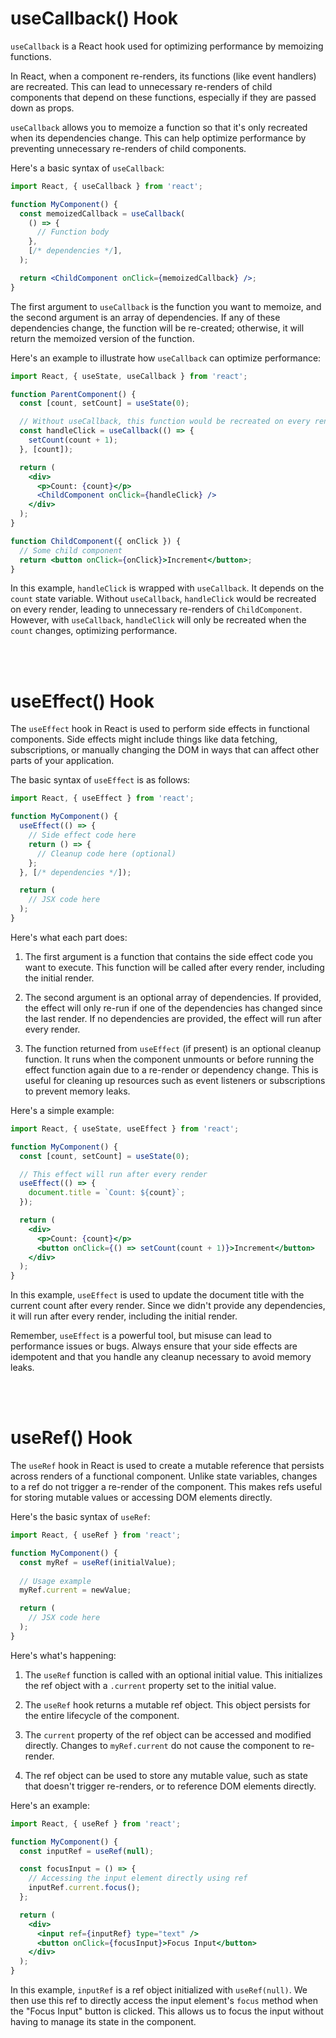 # useCallback() Hook

`useCallback` is a React hook used for optimizing performance by memoizing functions. 

In React, when a component re-renders, its functions (like event handlers) are recreated. This can lead to unnecessary re-renders of child components that depend on these functions, especially if they are passed down as props. 

`useCallback` allows you to memoize a function so that it's only recreated when its dependencies change. This can help optimize performance by preventing unnecessary re-renders of child components.

Here's a basic syntax of `useCallback`:

```jsx
import React, { useCallback } from 'react';

function MyComponent() {
  const memoizedCallback = useCallback(
    () => {
      // Function body
    },
    [/* dependencies */],
  );

  return <ChildComponent onClick={memoizedCallback} />;
}
```

The first argument to `useCallback` is the function you want to memoize, and the second argument is an array of dependencies. If any of these dependencies change, the function will be re-created; otherwise, it will return the memoized version of the function.

Here's an example to illustrate how `useCallback` can optimize performance:

```jsx
import React, { useState, useCallback } from 'react';

function ParentComponent() {
  const [count, setCount] = useState(0);

  // Without useCallback, this function would be recreated on every render
  const handleClick = useCallback(() => {
    setCount(count + 1);
  }, [count]);

  return (
    <div>
      <p>Count: {count}</p>
      <ChildComponent onClick={handleClick} />
    </div>
  );
}

function ChildComponent({ onClick }) {
  // Some child component
  return <button onClick={onClick}>Increment</button>;
}
```

In this example, `handleClick` is wrapped with `useCallback`. It depends on the `count` state variable. Without `useCallback`, `handleClick` would be recreated on every render, leading to unnecessary re-renders of `ChildComponent`. However, with `useCallback`, `handleClick` will only be recreated when the `count` changes, optimizing performance.

<br><br>


# useEffect() Hook

The `useEffect` hook in React is used to perform side effects in functional components. Side effects might include things like data fetching, subscriptions, or manually changing the DOM in ways that can affect other parts of your application.

The basic syntax of `useEffect` is as follows:

```jsx
import React, { useEffect } from 'react';

function MyComponent() {
  useEffect(() => {
    // Side effect code here
    return () => {
      // Cleanup code here (optional)
    };
  }, [/* dependencies */]);

  return (
    // JSX code here
  );
}
```

Here's what each part does:

1. The first argument is a function that contains the side effect code you want to execute. This function will be called after every render, including the initial render.

2. The second argument is an optional array of dependencies. If provided, the effect will only re-run if one of the dependencies has changed since the last render. If no dependencies are provided, the effect will run after every render.

3. The function returned from `useEffect` (if present) is an optional cleanup function. It runs when the component unmounts or before running the effect function again due to a re-render or dependency change. This is useful for cleaning up resources such as event listeners or subscriptions to prevent memory leaks.

Here's a simple example:

```jsx
import React, { useState, useEffect } from 'react';

function MyComponent() {
  const [count, setCount] = useState(0);

  // This effect will run after every render
  useEffect(() => {
    document.title = `Count: ${count}`;
  });

  return (
    <div>
      <p>Count: {count}</p>
      <button onClick={() => setCount(count + 1)}>Increment</button>
    </div>
  );
}
```

In this example, `useEffect` is used to update the document title with the current count after every render. Since we didn't provide any dependencies, it will run after every render, including the initial render.

Remember, `useEffect` is a powerful tool, but misuse can lead to performance issues or bugs. Always ensure that your side effects are idempotent and that you handle any cleanup necessary to avoid memory leaks.

<br><br>

# useRef() Hook

The `useRef` hook in React is used to create a mutable reference that persists across renders of a functional component. Unlike state variables, changes to a ref do not trigger a re-render of the component. This makes refs useful for storing mutable values or accessing DOM elements directly.

Here's the basic syntax of `useRef`:

```jsx
import React, { useRef } from 'react';

function MyComponent() {
  const myRef = useRef(initialValue);
  
  // Usage example
  myRef.current = newValue;

  return (
    // JSX code here
  );
}
```

Here's what's happening:

1. The `useRef` function is called with an optional initial value. This initializes the ref object with a `.current` property set to the initial value.

2. The `useRef` hook returns a mutable ref object. This object persists for the entire lifecycle of the component.

3. The `current` property of the ref object can be accessed and modified directly. Changes to `myRef.current` do not cause the component to re-render.

4. The ref object can be used to store any mutable value, such as state that doesn't trigger re-renders, or to reference DOM elements directly.

Here's an example:

```jsx
import React, { useRef } from 'react';

function MyComponent() {
  const inputRef = useRef(null);

  const focusInput = () => {
    // Accessing the input element directly using ref
    inputRef.current.focus();
  };

  return (
    <div>
      <input ref={inputRef} type="text" />
      <button onClick={focusInput}>Focus Input</button>
    </div>
  );
}
```

In this example, `inputRef` is a ref object initialized with `useRef(null)`. We then use this ref to directly access the input element's `focus` method when the "Focus Input" button is clicked. This allows us to focus the input without having to manage its state in the component.